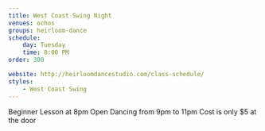 ```yaml
---
title: West Coast Swing Night
venues: ochos
groups: heirloom-dance
schedule:
    day: Tuesday
    time: 8:00 PM
order: 300

website: http://heirloomdancestudio.com/class-schedule/
styles:
    - West Coast Swing
---
```

Beginner Lesson at 8pm
Open Dancing from 9pm to 11pm
Cost is only $5 at the door